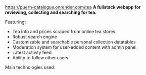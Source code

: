 https://puerh-catalogue.onrender.com/tea
**A fullstack webapp for reviewing, collecting and searching for tea.**

Featuring:
<ul>
  <li>Tea info and prices scraped from online tea stores</li>
  <li>Robust search engine</li>
  <li>Customizable and searchable personal collection datatables</li>
  <li>Moderation system for user-added content with admin panel</li>
  <li>Latest activity feed</li>
  <li>Ability to follow other users</li>
</ul>

Main technologies used:
